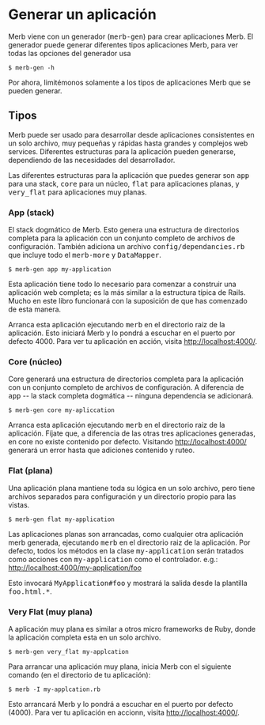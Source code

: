 # Generar un aplicación
Merb viene con un generador (<tt>merb-gen</tt>) para crear aplicaciones Merb. El generador puede generar diferentes tipos aplicaciones Merb, para ver todas las opciones del generador usa

    $ merb-gen -h

Por ahora, limitémonos solamente a los tipos de aplicaciones Merb que se pueden generar.

## Tipos
Merb puede ser usado para desarrollar desde aplicaciones consistentes en un solo archivo, muy pequeñas y rápidas hasta grandes y complejos web services.
Diferentes estructuras para la aplicación pueden generarse, dependiendo de las necesidades del desarrollador.

Las diferentes estructuras para la aplicación que puedes generar son <tt>app</tt> para una stack, <tt>core</tt> para un núcleo, <tt>flat</tt> para aplicaciones planas, y <tt>very_flat</tt> para aplicaciones muy planas.

### App (stack)
El stack dogmático de Merb.
Esto genera una estructura de directorios completa para la aplicación con un conjunto completo de archivos de configuración.
También adiciona un archivo <tt>config/dependancies.rb</tt> que incluye todo el <tt>merb-more</tt> y <tt>DataMapper</tt>.

    $ merb-gen app my-application

Esta aplicación tiene todo lo necesario para comenzar a construir una aplicación web completa; es la más similar a la estructura típica de Rails.
Mucho en este libro funcionará con la suposición de que has comenzado de esta manera.

Arranca esta aplicación ejecutando <tt>merb</tt> en el directorio raiz de la aplicación.
Esto iniciará Merb y lo pondrá a escuchar en el puerto por defecto 4000.
Para ver tu aplicación en acción, visita [http://localhost:4000/](http://localhost:4000/).

### Core (núcleo)
Core generará una estructura de directorios completa para la aplicación con un conjunto completo de archivos de configuración.
A diferencia de <tt>app</tt> -- la stack completa dogmática -- ninguna dependencia se adicionará.

    $ merb-gen core my-apliccation

Arranca esta aplicación ejecutando <tt>merb</tt> en el directorio raiz de la aplicación.
Fíjate que, a diferencia de las otras tres aplicaciones generadas, en core no existe contenido por defecto.
Visitando [http://localhost:4000/](http://localhost:4000/) generará un error hasta que adiciones contenido y ruteo.

### Flat (plana)
Una aplicación plana mantiene toda su lógica en un solo archivo, pero tiene archivos separados para configuración y un directorio propio para las vistas.

    $ merb-gen flat my-application

Las aplicaciones planas son arrancadas, como cualquier otra aplicación merb generada, ejecutando <tt>merb</tt> en el directorio raiz de la aplicación.
Por defecto, todos los métodos en la clase <tt>my-application</tt> serán tratados como acciones con <tt>my-application</tt> como el controlador. e.g.: [http://localhost:4000/my-application/foo](http://localhost:4000/my-application/foo)

Esto invocará <tt>MyApplication#foo</tt> y mostrará la salida desde la plantilla <tt>foo.html.*</tt>.

### Very Flat (muy plana)
A aplicación muy plana es similar a otros micro frameworks de Ruby, donde la aplicación completa esta en un solo archivo.

    $ merb-gen very_flat my-applcation

Para arrancar una aplicación muy plana, inicia Merb con el siguiente comando (en el directorio de tu aplicación):

    $ merb -I my-applcation.rb

Esto arrancará  Merb y lo pondrá a escuchar en el puerto por defecto (4000). Para ver tu aplicación en accionn, visita [http://localhost:4000/](http://localhost:4000/).
